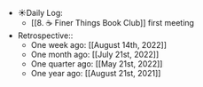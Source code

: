 - ☀️Daily Log:
    - [[8. ☕️ Finer Things Book Club]] first meeting
- Retrospective::
    - One week ago: [[August 14th, 2022]]
    - One month ago: [[July 21st, 2022]]
    - One quarter ago: [[May 21st, 2022]]
    - One year ago: [[August 21st, 2021]]
